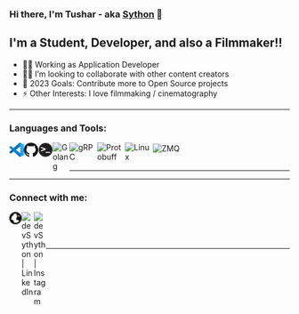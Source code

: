 
### Hi there, I'm Tushar - aka [Sython][website] 👋


## I'm a Student, Developer, and also a Filmmaker!!

- 🧑‍💼 Working as Application Developer
- 👯‍♂️ I’m looking to collaborate with other content creators
- 🥅 2023 Goals: Contribute more to Open Source projects
- ⚡ Other Interests: I love filmmaking / cinematography

---

### Languages and Tools:
<img align="left" alt="Visual Studio Code" width="26px" src="https://raw.githubusercontent.com/github/explore/80688e429a7d4ef2fca1e82350fe8e3517d3494d/topics/visual-studio-code/visual-studio-code.png" />

<img align="left" alt="GitHub" width="26px" src="https://raw.githubusercontent.com/github/explore/78df643247d429f6cc873026c0622819ad797942/topics/github/github.png" />

<img align="left" alt="Terminal" width="26px" src="https://raw.githubusercontent.com/github/explore/80688e429a7d4ef2fca1e82350fe8e3517d3494d/topics/terminal/terminal.png" />

<img align="left" alt="Golang" width="30px" src="https://go.dev/blog/go-brand/Go-Logo/PNG/Go-Logo_Blue.png" />

<img align="left" alt="gRPC" width="50px" src="https://cncf-branding.netlify.app/img/projects/grpc/icon/color/grpc-icon-color.png" />

<img align="center" alt="ZMQ" width="50px" src="https://zeromq.org/images/logo.gif" />

<img align="left" alt="Protobuff" width="50px" src="https://www.freecodecamp.org/news/content/images/2020/05/unnamed-1.png" />

<img align="left" alt="Linux" width="50px" src="https://www.freepnglogos.com/uploads/linux-png/linux-tux-logo-png-transparent-svg-vector-bie-supply-14.png" />

<br />
<br />
<hr>

---



### Connect with me:

[<img align="left" alt="devSython.com" width="22px" src="https://raw.githubusercontent.com/iconic/open-iconic/master/svg/globe.svg" />][website]
[<img align="left" alt="devSython | LinkedIn" width="22px" src="https://cdn.jsdelivr.net/npm/simple-icons@v3/icons/linkedin.svg" />][linkedin]
[<img align="left" alt="devSython | Instagram" width="22px" src="https://cdn.jsdelivr.net/npm/simple-icons@v3/icons/instagram.svg" />][instagram]

<br />


<br />
<br />

---

[website]: https://gamemellow69.wixsite.com/devsython
[instagram]: https://instagram.com/iam_tushargaikwad
[linkedin]: https://linkedin.com/in/contact-tushargaikwad

